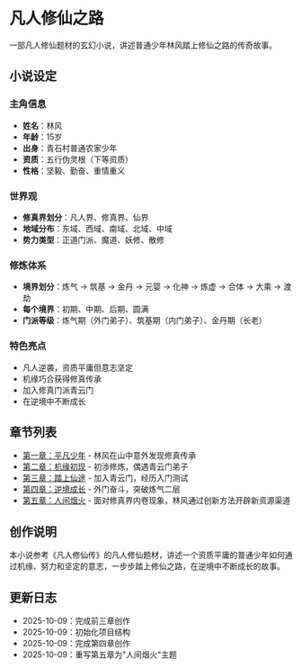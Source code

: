 # 凡人修仙之路

一部凡人修仙题材的玄幻小说，讲述普通少年林风踏上修仙之路的传奇故事。

## 小说设定

### 主角信息
- **姓名**：林风
- **年龄**：15岁
- **出身**：青石村普通农家少年
- **资质**：五行伪灵根（下等资质）
- **性格**：坚毅、勤奋、重情重义

### 世界观
- **修真界划分**：凡人界、修真界、仙界
- **地域分布**：东域、西域、南域、北域、中域
- **势力类型**：正道门派、魔道、妖修、散修

### 修炼体系
- **境界划分**：炼气 → 筑基 → 金丹 → 元婴 → 化神 → 炼虚 → 合体 → 大乘 → 渡劫
- **每个境界**：初期、中期、后期、圆满
- **门派等级**：炼气期（外门弟子）、筑基期（内门弟子）、金丹期（长老）

### 特色亮点
- 凡人逆袭，资质平庸但意志坚定
- 机缘巧合获得修真传承
- 加入修真门派青云门
- 在逆境中不断成长

## 章节列表

- [第一章：平凡少年](第一章.md) - 林风在山中意外发现修真传承
- [第二章：机缘初现](第二章.md) - 初涉修炼，偶遇青云门弟子
- [第三章：踏上仙途](第三章.md) - 加入青云门，经历入门测试
- [第四章：逆境成长](第四章.md) - 外门奋斗，突破炼气二层
- [第五章：人间烟火](第五章.md) - 面对修真界内卷现象，林风通过创新方法开辟新资源渠道

## 创作说明

本小说参考《凡人修仙传》的凡人修仙题材，讲述一个资质平庸的普通少年如何通过机缘、努力和坚定的意志，一步步踏上修仙之路，在逆境中不断成长的故事。

## 更新日志

- 2025-10-09：完成前三章创作
- 2025-10-09：初始化项目结构
- 2025-10-09：完成第四章创作
- 2025-10-09：重写第五章为"人间烟火"主题
